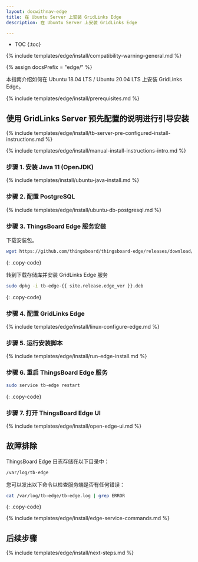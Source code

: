 ```yaml
---
layout: docwithnav-edge
title: 在 Ubuntu Server 上安装 GridLinks Edge
description: 在 Ubuntu Server 上安装 GridLinks Edge

---
```


* TOC
{:toc}

{% include templates/edge/install/compatibility-warning-general.md %}

{% assign docsPrefix = "edge/" %}

本指南介绍如何在 Ubuntu 18.04 LTS / Ubuntu 20.04 LTS 上安装 GridLinks Edge。

{% include templates/edge/install/prerequisites.md %}

## 使用 GridLinks Server 预先配置的说明进行引导安装

{% include templates/edge/install/tb-server-pre-configured-install-instructions.md %}

{% include templates/edge/install/manual-install-instructions-intro.md %}

### 步骤 1. 安装 Java 11 (OpenJDK)

{% include templates/install/ubuntu-java-install.md %}

### 步骤 2. 配置 PostgreSQL

{% include templates/edge/install/ubuntu-db-postgresql.md %}

### 步骤 3. ThingsBoard Edge 服务安装

下载安装包。

```bash
wget https://github.com/thingsboard/thingsboard-edge/releases/download/{{ site.release.edge_tag }}/tb-edge-{{ site.release.edge_ver }}.deb
```
{: .copy-code}

转到下载存储库并安装 GridLinks Edge 服务

```bash
sudo dpkg -i tb-edge-{{ site.release.edge_ver }}.deb
```
{: .copy-code}

### 步骤 4. 配置 GridLinks Edge

{% include templates/edge/install/linux-configure-edge.md %}

### 步骤 5. 运行安装脚本

{% include templates/edge/install/run-edge-install.md %} 

### 步骤 6. 重启 ThingsBoard Edge 服务

```bash
sudo service tb-edge restart
```
{: .copy-code}

### 步骤 7. 打开 ThingsBoard Edge UI

{% include templates/edge/install/open-edge-ui.md %} 

## 故障排除

ThingsBoard Edge 日志存储在以下目录中：
 
```bash
/var/log/tb-edge
```

您可以发出以下命令以检查服务端是否有任何错误：
 
```bash
cat /var/log/tb-edge/tb-edge.log | grep ERROR
```
{: .copy-code}

{% include templates/edge/install/edge-service-commands.md %} 

## 后续步骤

{% include templates/edge/install/next-steps.md %}